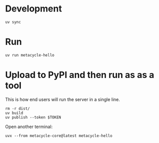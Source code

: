 # Development

```
uv sync
```

# Run

```
uv run metacycle-hello
```

# Upload to PyPI and then run as as a tool
This is how end users will run the server in a single line.

```
rm -r dist/
uv build
uv publish --token $TOKEN
```

Open another terminal:
```
uvx --from metacycle-core@latest metacycle-hello
```